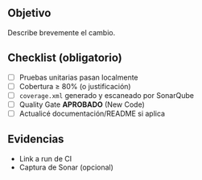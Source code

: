 ## Objetivo
Describe brevemente el cambio.

## Checklist (obligatorio)
- [ ] Pruebas unitarias pasan localmente
- [ ] Cobertura ≥ 80% (o justificación)
- [ ] `coverage.xml` generado y escaneado por SonarQube
- [ ] Quality Gate **APROBADO** (New Code)
- [ ] Actualicé documentación/README si aplica

## Evidencias
- Link a run de CI
- Captura de Sonar (opcional)
